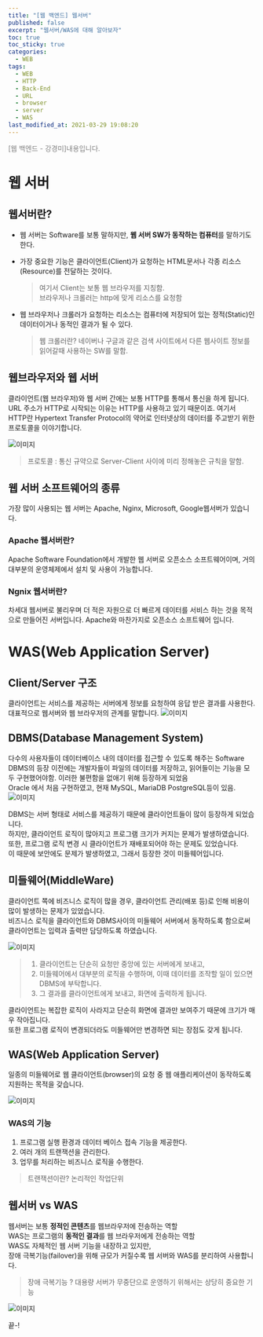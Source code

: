 ```yaml
---
title: "[웹 백엔드] 웹서버"
published: false
excerpt: "웹서버/WAS에 대해 알아보자"
toc: true
toc_sticky: true
categories:
  - WEB
tags:
  - WEB
  - HTTP
  - Back-End
  - URL
  - browser
  - server
  - WAS
last_modified_at: 2021-03-29 19:08:20
---
```

<span style="color:grey">[웹 백엔드 - 강경미]내용입니다.</span>

# 웹 서버

## 웹서버란?
- 웹 서버는 Software를 보통 말하지만, **웹 서버 SW가 동작하는 컴퓨터**를 말하기도 한다.
- 가장 중요한 기능은 클라이언트(Client)가 요청하는 HTML문서나 각종 리소스(Resource)를 전달하는 것이다.

  > 여기서 Client는 보통 웹 브라우저를 지칭함.  
  > 브라우저나 크롤러는 http에 맞게 리소스를 요청함  

- 웹 브라우저나 크롤러가 요청하는 리소스는 컴퓨터에 저장되어 있는 정적(Static)인 데이터이거나 동적인 결과가 될 수 있다.

  > 웹 크롤러란? 네이버나 구글과 같은 검색 사이트에서 다른 웹사이트 정보를 읽어갈때 사용하는 SW를 말함.

## 웹브라우저와 웹 서버

클라이언트(웹 브라우저)와 웹 서버 간에는 보통 HTTP를 통해서 통신을 하게 됩니다.  
URL 주소가 HTTP로 시작되는 이유는 HTTP를 사용하고 있기 때문이죠.
여기서 HTTP란 Hypertext Transfer Protocol의 약어로 인터넷상의 데이터를 주고받기 위한 프로토콜을 이야기합니다. 

![이미지](/assets/images/WEB/web3.png)

> 프로토콜 : 통신 규약으로 Server-Client 사이에 미리 정해놓은 규칙을 말함. 

## 웹 서버 소프트웨어의 종류
가장 많이 사용되는 웹 서버는 Apache, Nginx, Microsoft, Google웹서버가 있습니다.

### Apache 웹서버란?
Apache Software Foundation에서 개발한 웹 서버로 오픈소스 소프트웨어이며,
거의 대부분의 운영체제에서 설치 및 사용이 가능합니다. 

### Ngnix 웹서버란?
차세대 웹서버로 불리우며 더 적은 자원으로 더 빠르게 데이터를 서비스 하는 것을 목적으로 만들어진 서버입니다. Apache와 마찬가지로 오픈소스 소프트웨어 입니다.

# WAS(Web Application Server)

## Client/Server 구조
클라이언트는 서비스를 제공하는 서버에게 정보를 요청하여 응답 받은 결과를 사용한다.  
대표적으로 웹서버와 웹 브라우저의 관계를 말합니다.
![이미지](/assets/images/WEB/web4.png)

## DBMS(Database Management System)
다수의 사용자들이 데이터베이스 내의 데이터를 접근할 수 있도록 해주는 Software  
DBMS의 등장 이전에는 개발자들이 파일의 데이터를 저장하고, 읽어들이는 기능을 모두 구현했어야함. 이러한 불편함을 없애기 위해 등장하게 되었음  
Oracle 에서 처음 구현하였고, 현재 MySQL, MariaDB PostgreSQL등이 있음.  
![이미지](/assets/images/WEB/web5.png)

DBMS는 서버 형태로 서비스를 제공하기 때문에 클라이언트들이 많이 등장하게 되었습니다.  
하지만, 클라이언트 로직이 많아지고 프로그램 크기가 커지는 문제가 발생하였습니다.  
또한, 프로그램 로직 변경 시 클라이언트가 재배포되어야 하는 문제도 있었습니다.  
이 때문에 보안에도 문제가 발생하였고, 그래서 등장한 것이 미들웨어입니다.  

## 미들웨어(MiddleWare)
클라이언트 쪽에 비즈니스 로직이 많을 경우, 클라이언트 관리(배포 등)로 인해 비용이 많이 발생하는 문제가 있었습니다.  
비즈니스 로직을 클라이언트와 DBMS사이의 미들웨어 서버에서 동작하도록 함으로써 클라이언트는 입력과 출력만 담당하도록 하였습니다.  

![이미지](/assets/images/WEB/web6.png)

> 1. 클라이언트는 단순히 요청만 중앙에 있는 서버에게 보내고,  
> 2. 미들웨어에서 대부분의 로직을 수행하며, 이때 데이터를 조작할 일이 있으면
> DBMS에 부탁합니다.  
> 3. 그 결과를 클라이언트에게 보내고, 화면에 출력하게 됩니다.

클라이언트는 복잡한 로직이 사라지고 단순히 화면에 결과만 보여주기 때문에
크기가 매우 작아집니다.  
또한 프로그램 로직이 변경되더라도 미들웨어만 변경하면 되는 장점도 갖게 됩니다.  

## WAS(Web Application Server)
일종의 미들웨어로 웹 클라이언트(browser)의 요청 중 웹 애플리케이션이 동작하도록 지원하는 목적을 갖습니다.

![이미지](/assets/images/WEB/web7.png)

### WAS의 기능

1. 프로그램 실행 환경과 데이터 베이스 접속 기능을 제공한다.
2. 여러 개의 트랜잭션을 관리한다.
3. 업무를 처리하는 비즈니스 로직을 수행한다.  

> 트랜잭션이란? 논리적인 작업단위

## 웹서버 vs WAS

웹서버는 보통 **정적인 콘텐츠**를 웹브라우저에 전송하는 역할  
WAS는 프로그램의 **동적인 결과**를 웹 브라우저에게 전송하는 역할  
WAS도 자체적인 웹 서버 기능을 내장하고 있지만,  
장애 극복기능(failover)을 위해 규모가 커질수록 웹 서버와 WAS를 분리하여 사용합니다.
> 장애 극복기능 ? 대용량 서버가 무중단으로 운영하기 위해서는 상당히 중요한 기능  

![이미지](/assets/images/WEB/web8.png)

끝-!
